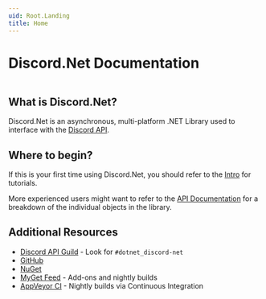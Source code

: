 ```yaml
---
uid: Root.Landing
title: Home
---
```


# Discord.Net Documentation

<img class="big-logo logo-switcher" />

## What is Discord.Net?

Discord.Net is an asynchronous, multi-platform .NET Library used to
interface with the [Discord API](https://discordapp.com/).

## Where to begin?

If this is your first time using Discord.Net, you should refer to the
[Intro](xref:Guides.Introduction) for tutorials.

More experienced users might want to refer to the
[API Documentation](xref:API.Docs) for a breakdown of the individual
objects in the library.

## Additional Resources

- [Discord API Guild](https://discord.gg/discord-api) - Look for `#dotnet_discord-net`
- [GitHub](https://github.com/RogueException/Discord.Net/)
- [NuGet](https://www.nuget.org/packages/Discord.Net/)
- [MyGet Feed](https://www.myget.org/feed/Packages/discord-net) - Add-ons and nightly builds
- [AppVeyor CI](https://ci.appveyor.com/project/RogueException/discord-net) - Nightly builds via Continuous Integration

